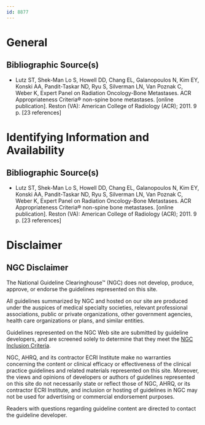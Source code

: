 ```yaml
---
id: 8877
---
```


# General

## Bibliographic Source(s)

- Lutz ST, Shek-Man Lo S, Howell DD, Chang EL, Galanopoulos N, Kim EY, Konski AA, Pandit-Taskar ND, Ryu S, Silverman LN, Van Poznak C, Weber K, Expert Panel on Radiation Oncology-Bone Metastases. ACR Appropriateness Criteria® non-spine bone metastases. [online publication]. Reston (VA): American College of Radiology (ACR); 2011. 9 p. [23 references]

# Identifying Information and Availability

## Bibliographic Source(s)

- Lutz ST, Shek-Man Lo S, Howell DD, Chang EL, Galanopoulos N, Kim EY, Konski AA, Pandit-Taskar ND, Ryu S, Silverman LN, Van Poznak C, Weber K, Expert Panel on Radiation Oncology-Bone Metastases. ACR Appropriateness Criteria® non-spine bone metastases. [online publication]. Reston (VA): American College of Radiology (ACR); 2011. 9 p. [23 references]

# Disclaimer

## NGC Disclaimer

The National Guideline Clearinghouse™ (NGC) does not develop, produce, approve, or endorse the guidelines represented on this site.

All guidelines summarized by NGC and hosted on our site are produced under the auspices of medical specialty societies, relevant professional associations, public or private organizations, other government agencies, health care organizations or plans, and similar entities.

Guidelines represented on the NGC Web site are submitted by guideline developers, and are screened solely to determine that they meet the [NGC Inclusion Criteria](/help-and-about/summaries/inclusion-criteria).

NGC, AHRQ, and its contractor ECRI Institute make no warranties concerning the content or clinical efficacy or effectiveness of the clinical practice guidelines and related materials represented on this site. Moreover, the views and opinions of developers or authors of guidelines represented on this site do not necessarily state or reflect those of NGC, AHRQ, or its contractor ECRI Institute, and inclusion or hosting of guidelines in NGC may not be used for advertising or commercial endorsement purposes.

Readers with questions regarding guideline content are directed to contact the guideline developer.

